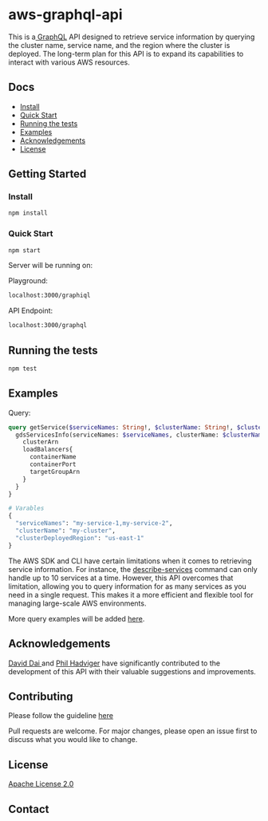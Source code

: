 # aws-graphql-api

This is a[ GraphQL](https://graphql.org/) API designed to retrieve service information by querying the cluster name, service name, and the region where the cluster is deployed. The long-term plan for this API is to expand its capabilities to interact with various AWS resources.

## Docs

- [Install](#install)
- [Quick Start](#quick-start)
- [Running the tests](running-the-tests)
- [Examples](#examples)
- [Acknowledgements](#acknowledgements)
- [License](#license)

## Getting Started

### Install

```bash
npm install
```

### Quick Start

```bash
npm start
```

Server will be running on:

Playground:

```bash
localhost:3000/graphiql
```

API Endpoint:

```bash
localhost:3000/graphql
```

## Running the tests

```bash
npm test
```

## Examples

Query:

```graphql
query getService($serviceNames: String!, $clusterName: String!, $clusterDeployedRegion: String!){
  gdsServicesInfo(serviceNames: $serviceNames, clusterName: $clusterName, clusterDeployedRegion: $clusterDeployedRegion){
    clusterArn
    loadBalancers{
      containerName
      containerPort
      targetGroupArn
    }
  }
}

# Varables
{
  "serviceNames": "my-service-1,my-service-2",
  "clusterName": "my-cluster",
  "clusterDeployedRegion": "us-east-1"
}
```

The AWS SDK and CLI have certain limitations when it comes to retrieving service information. For instance, the [describe-services](vscode-file://vscode-app/Applications/Visual%20Studio%20Code.app/Contents/Resources/app/out/vs/code/electron-sandbox/workbench/workbench.html "https://docs.aws.amazon.com/cli/latest/reference/ecs/describe-services.html") command can only handle up to 10 services at a time. However, this API overcomes that limitation, allowing you to query information for as many services as you need in a single request. This makes it a more efficient and flexible tool for managing large-scale AWS environments.

More query examples will be added [here]([https://infinitepi-io.github.io/](https://github.com/your_username/repo_name)).

## Acknowledgements

[David Dai ](https://github.com/ddai1)and [Phil Hadviger](https://github.com/datfinesoul) have significantly contributed to the development of this API with their valuable suggestions and improvements.

## Contributing

Please follow the guideline [here](https://github.com/infinitePi-io/ecs-graphql-api/blob/development/CONTRIBUTING.md)

Pull requests are welcome. For major changes, please open an issue first to discuss what you would like to change.

## License

[Apache License 2.0](https://github.com/infinitePi-io/ecs-graphql-api/blob/development/LICENSE)

## Contact
